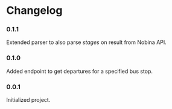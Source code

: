 # Changelog

### 0.1.1 
Extended parser to also parse *stages* on result from Nobina API.

### 0.1.0
Added endpoint to get departures for a specified bus stop. 

### 0.0.1
Initialized project.